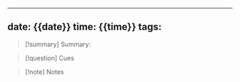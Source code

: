 
---
date: {{date}}
time:  {{time}}
tags: 
---


>[!summary]  Summary: 



>[!question] Cues
> 



>[!note]  Notes





